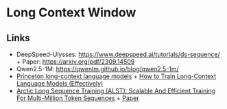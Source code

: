 # Long Context Window

## Links
* DeepSpeed-Ulysses: https://www.deepspeed.ai/tutorials/ds-sequence/ + Paper: https://arxiv.org/pdf/2309.14509
* Qwen2.5-1M: https://qwenlm.github.io/blog/qwen2.5-1m/
* [Princeton long-context language models](https://github.com/princeton-nlp/ProLong) + [How to Train Long-Context Language Models (Effectively)](https://arxiv.org/pdf/2410.02660)
* [Arctic Long Sequence Training (ALST): Scalable And Efficient Training For Multi-Million Token Sequences](https://www.snowflake.com/en/engineering-blog/arctic-long-sequence-training-multi-million-token-ai/) + [Paper](https://arxiv.org/pdf/2506.13996)

